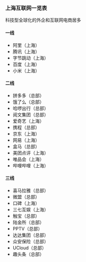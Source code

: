### 上海互联网一览表

科技型全球化的外企和互联网电商居多

#### 一线

* 阿里（上海）
* 腾讯（上海）
* 字节跳动（上海）
* 百度（上海）
* 小米（上海）

#### 二线

* 拼多多（总部）
* 饿了么（总部）
* 哈啰出行（总部）
* 阅文集团（总部）
* 爱奇艺（上海）
* 携程（总部）
* 京东（上海）
* 网易（上海）
* 盒马（总部）
* 美团点评（上海）
* 唯品会（上海）
* 哔哩哔哩（上海）

#### 三线

* 喜马拉雅（总部）
* 微盟（总部）
* 口碑（上海）
* 三七互娱（上海）
* 触宝（总部）
* 陆金所（总部）
* PPTV（总部）
* 达达集团（总部）
* 众安保险（总部）
* UCloud（总部）
* 趣头条（总部）



